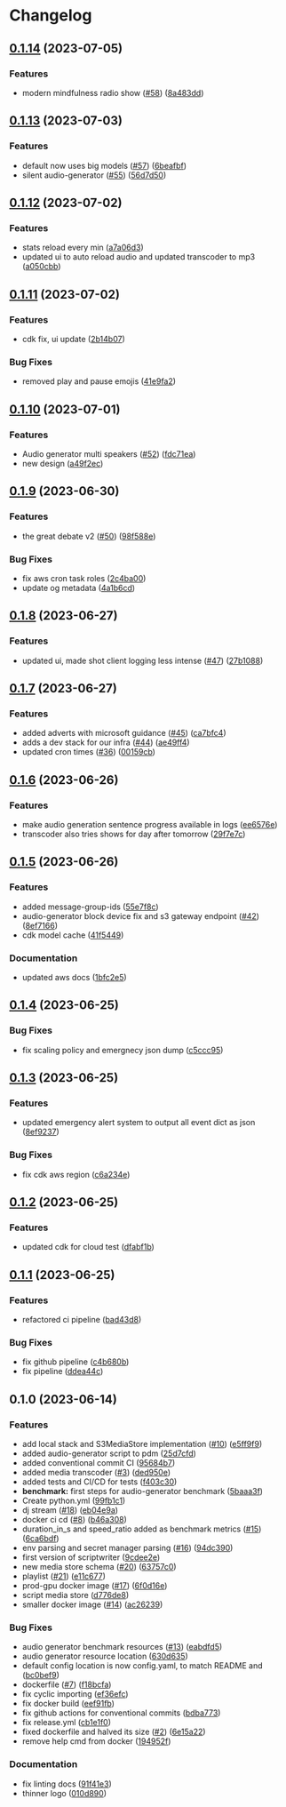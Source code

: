 # Changelog

## [0.1.14](https://github.com/camille-vanhoffelen/wet-toast-talk-radio/compare/v0.1.13...v0.1.14) (2023-07-05)


### Features

* modern mindfulness radio show ([#58](https://github.com/camille-vanhoffelen/wet-toast-talk-radio/issues/58)) ([8a483dd](https://github.com/camille-vanhoffelen/wet-toast-talk-radio/commit/8a483dd7edb9208ead62d2e777b3658b9301e34e))

## [0.1.13](https://github.com/camille-vanhoffelen/wet-toast-talk-radio/compare/v0.1.12...v0.1.13) (2023-07-03)


### Features

* default now uses big models ([#57](https://github.com/camille-vanhoffelen/wet-toast-talk-radio/issues/57)) ([6beafbf](https://github.com/camille-vanhoffelen/wet-toast-talk-radio/commit/6beafbfac9fcda9547abf70811f6dce245050b08))
* silent audio-generator ([#55](https://github.com/camille-vanhoffelen/wet-toast-talk-radio/issues/55)) ([56d7d50](https://github.com/camille-vanhoffelen/wet-toast-talk-radio/commit/56d7d50e8089f0d5bbf762c065b929b6ba3f77f1))

## [0.1.12](https://github.com/camille-vanhoffelen/wet-toast-talk-radio/compare/v0.1.11...v0.1.12) (2023-07-02)


### Features

* stats reload every min ([a7a06d3](https://github.com/camille-vanhoffelen/wet-toast-talk-radio/commit/a7a06d32b6718b81d4356660c0f8fc07457e1199))
* updated ui to auto reload audio and updated transcoder to mp3 ([a050cbb](https://github.com/camille-vanhoffelen/wet-toast-talk-radio/commit/a050cbb903eb9b284472795138bb405b7d5690fe))

## [0.1.11](https://github.com/camille-vanhoffelen/wet-toast-talk-radio/compare/v0.1.10...v0.1.11) (2023-07-02)


### Features

* cdk fix, ui update ([2b14b07](https://github.com/camille-vanhoffelen/wet-toast-talk-radio/commit/2b14b07cd0d2ceb3f6b8c2d9c45fa9664455b855))


### Bug Fixes

* removed play and pause emojis ([41e9fa2](https://github.com/camille-vanhoffelen/wet-toast-talk-radio/commit/41e9fa229e607c9eb4abd9d89a30aa1ebdda756f))

## [0.1.10](https://github.com/camille-vanhoffelen/wet-toast-talk-radio/compare/v0.1.9...v0.1.10) (2023-07-01)


### Features

* Audio generator multi speakers ([#52](https://github.com/camille-vanhoffelen/wet-toast-talk-radio/issues/52)) ([fdc71ea](https://github.com/camille-vanhoffelen/wet-toast-talk-radio/commit/fdc71eaf17815f85e5f3609f4d7328ecd9e32a91))
* new design ([a49f2ec](https://github.com/camille-vanhoffelen/wet-toast-talk-radio/commit/a49f2ec4f14e7c89a5bfb8d5d32da4fb6f8ec261))

## [0.1.9](https://github.com/camille-vanhoffelen/wet-toast-talk-radio/compare/v0.1.8...v0.1.9) (2023-06-30)


### Features

* the great debate v2 ([#50](https://github.com/camille-vanhoffelen/wet-toast-talk-radio/issues/50)) ([98f588e](https://github.com/camille-vanhoffelen/wet-toast-talk-radio/commit/98f588e5639638b1d4183a06aebabd30c403410b))


### Bug Fixes

* fix aws cron task roles ([2c4ba00](https://github.com/camille-vanhoffelen/wet-toast-talk-radio/commit/2c4ba0084a3bcf92c352fcaa8e3e27bfd9148411))
* update og metadata ([4a1b6cd](https://github.com/camille-vanhoffelen/wet-toast-talk-radio/commit/4a1b6cd1948ab3e9d7345fcc202bd065b41d7285))

## [0.1.8](https://github.com/camille-vanhoffelen/wet-toast-talk-radio/compare/v0.1.7...v0.1.8) (2023-06-27)


### Features

* updated ui, made shot client logging less intense ([#47](https://github.com/camille-vanhoffelen/wet-toast-talk-radio/issues/47)) ([27b1088](https://github.com/camille-vanhoffelen/wet-toast-talk-radio/commit/27b1088b4e195c150c567c14bab6ead188fceb69))

## [0.1.7](https://github.com/camille-vanhoffelen/wet-toast-talk-radio/compare/v0.1.6...v0.1.7) (2023-06-27)


### Features

* added adverts with microsoft guidance ([#45](https://github.com/camille-vanhoffelen/wet-toast-talk-radio/issues/45)) ([ca7bfc4](https://github.com/camille-vanhoffelen/wet-toast-talk-radio/commit/ca7bfc42eaa7a854919977ffede6f961ddf6ec64))
* adds a dev stack for our infra ([#44](https://github.com/camille-vanhoffelen/wet-toast-talk-radio/issues/44)) ([ae49ff4](https://github.com/camille-vanhoffelen/wet-toast-talk-radio/commit/ae49ff47eeb650e8cb10649e9d9973c5df36766c))
* updated cron times ([#36](https://github.com/camille-vanhoffelen/wet-toast-talk-radio/issues/36)) ([00159cb](https://github.com/camille-vanhoffelen/wet-toast-talk-radio/commit/00159cb7aead99614fdf3e979108f6b3401fbb91))

## [0.1.6](https://github.com/camille-vanhoffelen/wet-toast-talk-radio/compare/v0.1.5...v0.1.6) (2023-06-26)


### Features

* make audio generation sentence progress available in logs ([ee6576e](https://github.com/camille-vanhoffelen/wet-toast-talk-radio/commit/ee6576e07991556da6dd5ef17cc5650aac88aa85))
* transcoder also tries shows for day after tomorrow ([29f7e7c](https://github.com/camille-vanhoffelen/wet-toast-talk-radio/commit/29f7e7ceb4c09a6eb2621dc7832b2681dcfad465))

## [0.1.5](https://github.com/camille-vanhoffelen/wet-toast-talk-radio/compare/v0.1.4...v0.1.5) (2023-06-26)


### Features

* added message-group-ids ([55e7f8c](https://github.com/camille-vanhoffelen/wet-toast-talk-radio/commit/55e7f8ca0766e23a35ad3666f2e5cefcbab1e62e))
* audio-generator block device fix and s3 gateway endpoint ([#42](https://github.com/camille-vanhoffelen/wet-toast-talk-radio/issues/42)) ([8ef7166](https://github.com/camille-vanhoffelen/wet-toast-talk-radio/commit/8ef7166ed30537c147c916b2620ff8feeef2535e))
* cdk model cache ([41f5449](https://github.com/camille-vanhoffelen/wet-toast-talk-radio/commit/41f54495e379cfce63ab19e8e22f23f9bc6ed991))


### Documentation

* updated aws docs ([1bfc2e5](https://github.com/camille-vanhoffelen/wet-toast-talk-radio/commit/1bfc2e5565ee2732d39c000796bcc995052b1db9))

## [0.1.4](https://github.com/camille-vanhoffelen/wet-toast-talk-radio/compare/v0.1.3...v0.1.4) (2023-06-25)


### Bug Fixes

* fix scaling policy and emergnecy json dump ([c5ccc95](https://github.com/camille-vanhoffelen/wet-toast-talk-radio/commit/c5ccc953fa54e4e636349dde0061c6d3f1d39d02))

## [0.1.3](https://github.com/camille-vanhoffelen/wet-toast-talk-radio/compare/v0.1.2...v0.1.3) (2023-06-25)


### Features

* updated emergency alert system to output all event dict as json ([8ef9237](https://github.com/camille-vanhoffelen/wet-toast-talk-radio/commit/8ef923711346e987302c3a43b9a68bb581bc2cc4))


### Bug Fixes

* fix cdk aws region ([c6a234e](https://github.com/camille-vanhoffelen/wet-toast-talk-radio/commit/c6a234e20520e86972edbcc303ac711b31cb0d8b))

## [0.1.2](https://github.com/camille-vanhoffelen/wet-toast-talk-radio/compare/v0.1.1...v0.1.2) (2023-06-25)


### Features

* updated cdk for cloud test ([dfabf1b](https://github.com/camille-vanhoffelen/wet-toast-talk-radio/commit/dfabf1bfda2a11b93d4fedb7252dc38ef2773cba))

## [0.1.1](https://github.com/camille-vanhoffelen/wet-toast-talk-radio/compare/v0.1.0...v0.1.1) (2023-06-25)


### Features

* refactored ci pipeline ([bad43d8](https://github.com/camille-vanhoffelen/wet-toast-talk-radio/commit/bad43d8e5bb97d47475bb6ce554a936d7556d5a9))


### Bug Fixes

* fix github pipeline ([c4b680b](https://github.com/camille-vanhoffelen/wet-toast-talk-radio/commit/c4b680b87bf3c5f4df123c9ead580cbd5b1d0a40))
* fix pipeline ([ddea44c](https://github.com/camille-vanhoffelen/wet-toast-talk-radio/commit/ddea44c0c334c76c22f73c5634e2b2b0f94d14db))

## 0.1.0 (2023-06-14)


### Features

* add local stack and S3MediaStore implementation ([#10](https://github.com/camille-vanhoffelen/wet-toast-talk-radio/issues/10)) ([e5ff9f9](https://github.com/camille-vanhoffelen/wet-toast-talk-radio/commit/e5ff9f922928325679703aad8fb1183b1ecd56fb))
* added audio-generator script to pdm ([25d7cfd](https://github.com/camille-vanhoffelen/wet-toast-talk-radio/commit/25d7cfd89298bc05a308a8fbadf935c3e4204b7f))
* added conventional commit CI ([95684b7](https://github.com/camille-vanhoffelen/wet-toast-talk-radio/commit/95684b7f1a77f8f244b2478bdc5e6f83555be7b8))
* added media transcoder ([#3](https://github.com/camille-vanhoffelen/wet-toast-talk-radio/issues/3)) ([ded950e](https://github.com/camille-vanhoffelen/wet-toast-talk-radio/commit/ded950e1e45b3ca133f22bb625962cdd567db762))
* added tests and CI/CD for tests ([f403c30](https://github.com/camille-vanhoffelen/wet-toast-talk-radio/commit/f403c30156afd2d98ddbe00e59ba3d9df79fcf78))
* **benchmark:** first steps for audio-generator benchmark ([5baaa3f](https://github.com/camille-vanhoffelen/wet-toast-talk-radio/commit/5baaa3f071f3c4bebe1fbc82e0e7deebdd62eaee))
* Create python.yml ([99fb1c1](https://github.com/camille-vanhoffelen/wet-toast-talk-radio/commit/99fb1c1fbc3f949712e3dcddf3bea2a838d30815))
* dj stream ([#18](https://github.com/camille-vanhoffelen/wet-toast-talk-radio/issues/18)) ([eb04e9a](https://github.com/camille-vanhoffelen/wet-toast-talk-radio/commit/eb04e9a2d1ca494ac5adaac5d4ca9b53053dbf0a))
* docker ci cd ([#8](https://github.com/camille-vanhoffelen/wet-toast-talk-radio/issues/8)) ([b46a308](https://github.com/camille-vanhoffelen/wet-toast-talk-radio/commit/b46a3080138b1b9cc3dc1335720201d936b9002f))
* duration_in_s and speed_ratio added as benchmark metrics ([#15](https://github.com/camille-vanhoffelen/wet-toast-talk-radio/issues/15)) ([6ca6bdf](https://github.com/camille-vanhoffelen/wet-toast-talk-radio/commit/6ca6bdf27eb9329b6e7115e61591c6a542664a50))
* env parsing and secret manager parsing ([#16](https://github.com/camille-vanhoffelen/wet-toast-talk-radio/issues/16)) ([94dc390](https://github.com/camille-vanhoffelen/wet-toast-talk-radio/commit/94dc390483fa0bb1f1ba491ad536a595f813ce31))
* first version of scriptwriter ([9cdee2e](https://github.com/camille-vanhoffelen/wet-toast-talk-radio/commit/9cdee2ec48587d49b308fe6e4c56c23ac3459adb))
* new media store schema ([#20](https://github.com/camille-vanhoffelen/wet-toast-talk-radio/issues/20)) ([63757c0](https://github.com/camille-vanhoffelen/wet-toast-talk-radio/commit/63757c0bc914107767f9854769535ab8da1f6c29))
* playlist ([#21](https://github.com/camille-vanhoffelen/wet-toast-talk-radio/issues/21)) ([e11c677](https://github.com/camille-vanhoffelen/wet-toast-talk-radio/commit/e11c677a335c9b744c1d070a478d8c379279eb6f))
* prod-gpu docker image ([#17](https://github.com/camille-vanhoffelen/wet-toast-talk-radio/issues/17)) ([6f0d16e](https://github.com/camille-vanhoffelen/wet-toast-talk-radio/commit/6f0d16edb00ab96d9f026369fcad6794854142a8))
* script media store ([d776de8](https://github.com/camille-vanhoffelen/wet-toast-talk-radio/commit/d776de822fea009bbb5824e0740cce3ee3412715))
* smaller docker image ([#14](https://github.com/camille-vanhoffelen/wet-toast-talk-radio/issues/14)) ([ac26239](https://github.com/camille-vanhoffelen/wet-toast-talk-radio/commit/ac26239b6efa186138c2911d4c95fbdb86daafe2))


### Bug Fixes

* audio generator benchmark resources ([#13](https://github.com/camille-vanhoffelen/wet-toast-talk-radio/issues/13)) ([eabdfd5](https://github.com/camille-vanhoffelen/wet-toast-talk-radio/commit/eabdfd57dc5e4cf3a2f2bfac90675a3543f305ca))
* audio generator resource location ([630d635](https://github.com/camille-vanhoffelen/wet-toast-talk-radio/commit/630d63528c566ea346d2cc75067b8e0ddb0b0149))
* default config location is now config.yaml, to match README and ([bc0bef9](https://github.com/camille-vanhoffelen/wet-toast-talk-radio/commit/bc0bef938e5cc956909e797322c9426bbcfb210f))
* dockerfile ([#7](https://github.com/camille-vanhoffelen/wet-toast-talk-radio/issues/7)) ([f18bcfa](https://github.com/camille-vanhoffelen/wet-toast-talk-radio/commit/f18bcfa4bcb2ae30cc17beebc07119a44ea70f83))
* fix cyclic importing ([ef36efc](https://github.com/camille-vanhoffelen/wet-toast-talk-radio/commit/ef36efcf7ae004c7d0b883e6dcb52570f11be93c))
* fix docker build ([eef91fb](https://github.com/camille-vanhoffelen/wet-toast-talk-radio/commit/eef91fb0fd47e9f2b02b1ed926a96e946c009d0f))
* fix github actions for conventional commits ([bdba773](https://github.com/camille-vanhoffelen/wet-toast-talk-radio/commit/bdba7737d2efeefac5bde7da09d4102eb13577e5))
* fix release.yml ([cb1e1f0](https://github.com/camille-vanhoffelen/wet-toast-talk-radio/commit/cb1e1f0a36f71c48b7b5e05416637c32606ec4f5))
* fixed dockerfile and halved its size ([#2](https://github.com/camille-vanhoffelen/wet-toast-talk-radio/issues/2)) ([6e15a22](https://github.com/camille-vanhoffelen/wet-toast-talk-radio/commit/6e15a22e42aa6e51aa20b52f1bac88504fcbf46b))
* remove help cmd from docker ([194952f](https://github.com/camille-vanhoffelen/wet-toast-talk-radio/commit/194952ff8c576c911e72bc2cc0404187730580a5))


### Documentation

* fix linting docs ([91f41e3](https://github.com/camille-vanhoffelen/wet-toast-talk-radio/commit/91f41e377fe1c1a4e7adade1d02b534607a8a5fe))
* thinner logo ([010d890](https://github.com/camille-vanhoffelen/wet-toast-talk-radio/commit/010d890a0025f4b9b185432893365c71aad9360f))
